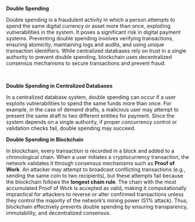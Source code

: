 

<b><p>Double Spending</p></b>

<p>
Double spending is a fraudulent activity in which a person attempts to spend the same digital currency or asset more than once, exploiting vulnerabilities in the system. 
It poses a significant risk in digital payment systems. 
Preventing double spending involves verifying transactions, ensuring atomicity, maintaining logs and audits, and using unique transaction identifiers. 
While centralized databases rely on trust in a single authority to prevent double spending, blockchain uses decentralized consensus mechanisms to secure transactions and prevent fraud.
</p><br>

<b><p>Double Spending in Centralized Databases</p></b>

<p>
In a centralized database system, double spending can occur if a user exploits vulnerabilities to spend the same funds more than once. 
For example, in the case of demand drafts, a malicious user may attempt to present the same draft to two different entities for payment. 
Since the system depends on a single authority, if proper concurrency control or validation checks fail, double spending may succeed. 
</p>


<b><p>Double Spending in Blockchain</p></b>

<p>
In blockchain, every transaction is recorded in a block and added to a chronological chain. 
When a user initiates a cryptocurrency transaction, the network validates it through consensus mechanisms such as <b>Proof of Work</b>. 
An attacker may attempt to broadcast conflicting transactions (e.g., sending the same coin to two recipients), but these attempts fail because the blockchain follows the <b>longest chain rule</b>. 
The chain with the most accumulated Proof of Work is accepted as valid, making it computationally impractical for attackers to reverse or alter confirmed transactions unless they control the majority of the network’s mining power (51% attack). 
Thus, blockchain effectively prevents double spending by ensuring transparency, immutability, and decentralized consensus. 
</p>

